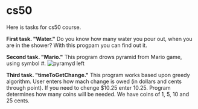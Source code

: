 # cs50
Here is tasks for cs50 course.

**First task. "Water."** 
Do you know how many water you pour out, when you are in the shower? With this progpam you can find out it.

**Second task. "Mario."**
This program drows pyramid from Mario game, using symbol #.
![pyramyd left](https://pp.userapi.com/c844618/v844618318/1c2ed6/rprUAeTHjrM.jpg)

**Third task. "timeToGetChange."**
This program works based  upon greedy algorithm. 
User enters how mach change is owed (in dollars and cents through point).
If you need to chenge $10.25 enter 10.25.
Program determines how many coins will be needed. We have coins of 1, 5, 10 and 25 cents.
